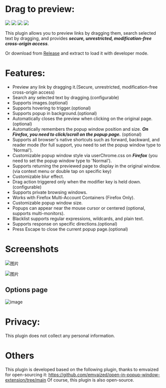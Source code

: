 # Drag to preview:  
[![](https://img.shields.io/github/v/release/u-Sir/drag-to-preview?display_name=release&link=https%3A%2F%2Fgithub.com%2Fu-Sir%2Fdrag-to-preview%2Freleases&link=https%3A%2F%2Fgithub.com%2Fu-Sir%2Fdrag-to-preview%2Freleases)](https://github.com/u-Sir/drag-to-preview/releases)
[![](https://img.shields.io/amo/v/drag-to-preview.svg)](https://addons.mozilla.org/en-US/firefox/addon/drag-to-preview)
[![](https://img.shields.io/chrome-web-store/v/fjllepdpgikphekgbinhpdkalliiejdh.svg)](https://chrome.google.com/webstore/detail/fjllepdpgikphekgbinhpdkalliiejdh)
[![](https://img.shields.io/badge/dynamic/json?label=edge%20add-on&prefix=v&query=%24.version&url=https%3A%2F%2Fmicrosoftedge.microsoft.com%2Faddons%2Fgetproductdetailsbycrxid%2Fecpgdeolbpelhdjcplojlpdmfppjljop)](https://microsoftedge.microsoft.com/addons/detail/ecpgdeolbpelhdjcplojlpdmfppjljop)

This plugin allows you to preview links by dragging them, search selected text by dragging, and provides ***secure, unrestricted, modification-free cross-origin access***.

Or download from [Release](https://github.com/u-Sir/drag-to-preview/releases) and extract to load it with developer mode.

# Features:

- Preview any link by dragging it.(Secure, unrestricted, modification-free cross-origin access)
- Search any selected text by dragging.(configurable)
- Supports images.(optional)
- Supports hovering to trigger.(optional)
- Supports popup in background.(optional)
- Automatically closes the preview when clicking on the original page.(optional)
- Automatically remembers the popup window position and size. ***On Firefox, you need to click/scroll on the popup page.*** (optional)
- Supports all browser's native shortcuts such as forward, backward, and reader mode (for full support, you need to set the popup window type to 'Normal').
- Customizable popup window style via userChrome.css on ***Firefox*** (you need to set the popup window type to 'Normal').
- Supports returning the previewed page to display in the original window.(via context menu or double tap on specific key)
- Customizable blur effect.
- Drag action triggered only when the modifier key is held down. (configurable)
- Supports private browsing windows.
- Works with Firefox Multi-Account Containers (Firefox Only).
- Customizable popup window size.
- Popups can appear near the mouse cursor or centered (optional, supports multi-monitors).
- Blacklist supports regular expressions, wildcards, and plain text.
- Supports response on specific directions.(optional)
- Press Escape to close the current popup page.(optional)

# Screenshots

![图片](https://github.com/u-Sir/drag-to-preview/assets/93647031/27f678c1-3f2d-449e-b37b-f440df3d9dc8)

![图片](https://github.com/u-Sir/drag-to-preview/assets/93647031/64f16d7d-1600-42fa-9662-67028c4d4107)

## Options page
![image](https://github.com/user-attachments/assets/09408a5e-e66e-4bd9-9fc5-8c2c396a99ac)

# Privacy:
This plugin does not collect any personal information.

# Others
This plugin is developed based on the following plugin, thanks to emvaized for open-sourcing it:
https://github.com/emvaized/open-in-popup-window-extension/tree/main
Of course, this plugin is also open-source.
